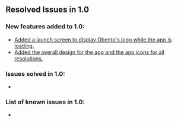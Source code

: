 ## Resolved Issues in 1.0

### New features added to 1.0:
<!--List of new features !-->
- [Added a launch screen to display Obento's logo while the app is loading.](https://github.com/alejandroaizel/obento_ios_client/issues/1)
- [Added the overall design for the app and the app icons for all resolutions.](https://github.com/alejandroaizel/obento_ios_client/issues/5)
  
### Issues solved in 1.0:
<!--List of bugs and errors solved !-->
-

### List of known issues in 1.0:
<!--List of bugs and errors not solved at the time of the release !-->
-
